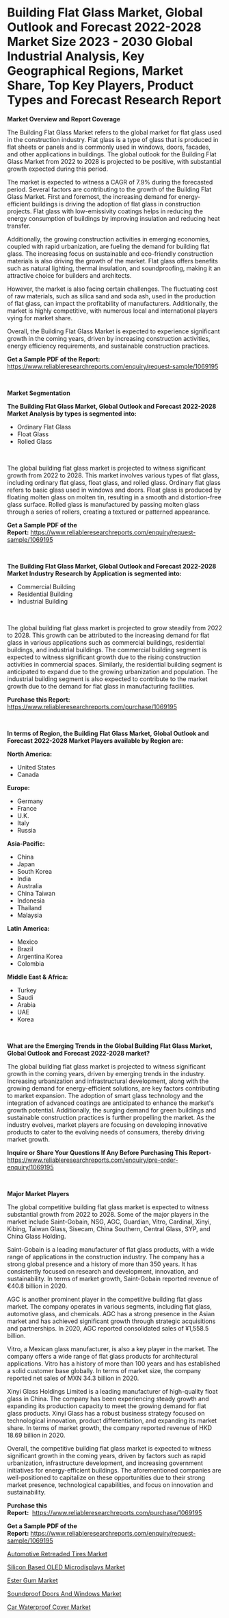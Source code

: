 <p><h1>Building Flat Glass Market, Global Outlook and Forecast 2022-2028 Market Size 2023 - 2030 Global Industrial Analysis, Key Geographical Regions, Market Share, Top Key Players, Product Types and Forecast Research Report</h1></p><p><strong>Market Overview and Report Coverage</strong></p>
<p><p>The Building Flat Glass Market refers to the global market for flat glass used in the construction industry. Flat glass is a type of glass that is produced in flat sheets or panels and is commonly used in windows, doors, facades, and other applications in buildings. The global outlook for the Building Flat Glass Market from 2022 to 2028 is projected to be positive, with substantial growth expected during this period.</p><p>The market is expected to witness a CAGR of 7.9% during the forecasted period. Several factors are contributing to the growth of the Building Flat Glass Market. First and foremost, the increasing demand for energy-efficient buildings is driving the adoption of flat glass in construction projects. Flat glass with low-emissivity coatings helps in reducing the energy consumption of buildings by improving insulation and reducing heat transfer.</p><p>Additionally, the growing construction activities in emerging economies, coupled with rapid urbanization, are fueling the demand for building flat glass. The increasing focus on sustainable and eco-friendly construction materials is also driving the growth of the market. Flat glass offers benefits such as natural lighting, thermal insulation, and soundproofing, making it an attractive choice for builders and architects.</p><p>However, the market is also facing certain challenges. The fluctuating cost of raw materials, such as silica sand and soda ash, used in the production of flat glass, can impact the profitability of manufacturers. Additionally, the market is highly competitive, with numerous local and international players vying for market share.</p><p>Overall, the Building Flat Glass Market is expected to experience significant growth in the coming years, driven by increasing construction activities, energy efficiency requirements, and sustainable construction practices.</p></p>
<p><strong>Get a Sample PDF of the Report:</strong> <a href="https://www.reliableresearchreports.com/enquiry/request-sample/1069195">https://www.reliableresearchreports.com/enquiry/request-sample/1069195</a></p>
<p>&nbsp;</p>
<p><strong>Market Segmentation</strong></p>
<p><strong>The Building Flat Glass Market, Global Outlook and Forecast 2022-2028 Market Analysis by types is segmented into:</strong></p>
<p><ul><li>Ordinary Flat Glass</li><li>Float Glass</li><li>Rolled Glass</li></ul></p>
<p>&nbsp;</p>
<p><p>The global building flat glass market is projected to witness significant growth from 2022 to 2028. This market involves various types of flat glass, including ordinary flat glass, float glass, and rolled glass. Ordinary flat glass refers to basic glass used in windows and doors. Float glass is produced by floating molten glass on molten tin, resulting in a smooth and distortion-free glass surface. Rolled glass is manufactured by passing molten glass through a series of rollers, creating a textured or patterned appearance.</p></p>
<p><strong>Get a Sample PDF of the Report:</strong>&nbsp;<a href="https://www.reliableresearchreports.com/enquiry/request-sample/1069195">https://www.reliableresearchreports.com/enquiry/request-sample/1069195</a></p>
<p>&nbsp;</p>
<p><strong>The Building Flat Glass Market, Global Outlook and Forecast 2022-2028 Market Industry Research by Application is segmented into:</strong></p>
<p><ul><li>Commercial Building</li><li>Residential Building</li><li>Industrial Building</li></ul></p>
<p>&nbsp;</p>
<p><p>The global building flat glass market is projected to grow steadily from 2022 to 2028. This growth can be attributed to the increasing demand for flat glass in various applications such as commercial buildings, residential buildings, and industrial buildings. The commercial building segment is expected to witness significant growth due to the rising construction activities in commercial spaces. Similarly, the residential building segment is anticipated to expand due to the growing urbanization and population. The industrial building segment is also expected to contribute to the market growth due to the demand for flat glass in manufacturing facilities.</p></p>
<p><strong>Purchase this Report:</strong>&nbsp; <a href="https://www.reliableresearchreports.com/purchase/1069195">https://www.reliableresearchreports.com/purchase/1069195</a></p>
<p>&nbsp;</p>
<p><strong>In terms of Region, the Building Flat Glass Market, Global Outlook and Forecast 2022-2028 Market Players available by Region are:</strong></p>
<p>
    <p> <strong> North America: </strong>
        <ul>
            <li>United States</li>
            <li>Canada</li>
        </ul>
        </p> 
    <p> <strong> Europe: </strong>
        <ul>
            <li>Germany</li>
            <li>France</li>
            <li>U.K.</li>
            <li>Italy</li>
            <li>Russia</li>
        </ul>
        </p> 
    <p> <strong> Asia-Pacific: </strong>
        <ul>
            <li>China</li>
            <li>Japan</li>
            <li>South Korea</li>
            <li>India</li>
            <li>Australia</li>
            <li>China Taiwan</li>
            <li>Indonesia</li>
            <li>Thailand</li>
            <li>Malaysia</li>
        </ul>
        </p> 
    <p> <strong> Latin America: </strong>
        <ul>
            <li>Mexico</li>
            <li>Brazil</li>
            <li>Argentina Korea</li>
            <li>Colombia</li>
        </ul>
        </p> 
    <p> <strong> Middle East & Africa: </strong>
        <ul>
            <li>Turkey</li>
            <li>Saudi</li>
            <li>Arabia</li>
            <li>UAE</li>
            <li>Korea</li>
        </ul>
    </p>
    </p>
<p>&nbsp;</p>
<p><strong>What are the Emerging Trends in the Global Building Flat Glass Market, Global Outlook and Forecast 2022-2028 market?</strong></p>
<p><p>The global building flat glass market is projected to witness significant growth in the coming years, driven by emerging trends in the industry. Increasing urbanization and infrastructural development, along with the growing demand for energy-efficient solutions, are key factors contributing to market expansion. The adoption of smart glass technology and the integration of advanced coatings are anticipated to enhance the market's growth potential. Additionally, the surging demand for green buildings and sustainable construction practices is further propelling the market. As the industry evolves, market players are focusing on developing innovative products to cater to the evolving needs of consumers, thereby driving market growth.</p></p>
<p><strong>Inquire or Share Your Questions If Any Before Purchasing This Report</strong>- <a href="https://www.reliableresearchreports.com/enquiry/pre-order-enquiry/1069195">https://www.reliableresearchreports.com/enquiry/pre-order-enquiry/1069195</a></p>
<p>&nbsp;</p>
<p><strong>Major Market Players</strong></p>
<p><p>The global competitive building flat glass market is expected to witness substantial growth from 2022 to 2028. Some of the major players in the market include Saint-Gobain, NSG, AGC, Guardian, Vitro, Cardinal, Xinyi, Kibing, Taiwan Glass, Sisecam, China Southern, Central Glass, SYP, and China Glass Holding.</p><p>Saint-Gobain is a leading manufacturer of flat glass products, with a wide range of applications in the construction industry. The company has a strong global presence and a history of more than 350 years. It has consistently focused on research and development, innovation, and sustainability. In terms of market growth, Saint-Gobain reported revenue of €40.8 billion in 2020.</p><p>AGC is another prominent player in the competitive building flat glass market. The company operates in various segments, including flat glass, automotive glass, and chemicals. AGC has a strong presence in the Asian market and has achieved significant growth through strategic acquisitions and partnerships. In 2020, AGC reported consolidated sales of ¥1,558.5 billion.</p><p>Vitro, a Mexican glass manufacturer, is also a key player in the market. The company offers a wide range of flat glass products for architectural applications. Vitro has a history of more than 100 years and has established a solid customer base globally. In terms of market size, the company reported net sales of MXN 34.3 billion in 2020.</p><p>Xinyi Glass Holdings Limited is a leading manufacturer of high-quality float glass in China. The company has been experiencing steady growth and expanding its production capacity to meet the growing demand for flat glass products. Xinyi Glass has a robust business strategy focused on technological innovation, product differentiation, and expanding its market share. In terms of market growth, the company reported revenue of HKD 18.69 billion in 2020.</p><p>Overall, the competitive building flat glass market is expected to witness significant growth in the coming years, driven by factors such as rapid urbanization, infrastructure development, and increasing government initiatives for energy-efficient buildings. The aforementioned companies are well-positioned to capitalize on these opportunities due to their strong market presence, technological capabilities, and focus on innovation and sustainability.</p></p>
<p><strong>Purchase this Report:</strong>&nbsp;&nbsp;<a href="https://www.reliableresearchreports.com/purchase/1069195">https://www.reliableresearchreports.com/purchase/1069195</a></p>
<p></p>
<p><strong>Get a Sample PDF of the Report:</strong>&nbsp;<a href="https://www.reliableresearchreports.com/enquiry/request-sample/1069195">https://www.reliableresearchreports.com/enquiry/request-sample/1069195</a></p>
<p><p><a href="https://medium.com/@markuspagac2023/automotive-retreaded-tires-market-size-growth-forecast-2023-2030-406a972c1799">Automotive Retreaded Tires Market</a></p><p><a href="https://www.reportprime.com/silicon-based-oled-microdisplays-r3583">Silicon Based OLED Microdisplays Market</a></p><p><a href="https://medium.com/@under.noon.tower/ester-gum-market-size-growth-forecast-2023-2030-15ab1e603a74">Ester Gum Market</a></p><p><a href="https://www.linkedin.com/pulse/soundproof-doors-windows-market-research-report-unlocks-analysis-gai3e/">Soundproof Doors And Windows Market</a></p><p><a href="https://www.linkedin.com/pulse/car-waterproof-cover-market-research-report-provides-thorough-7arwe/">Car Waterproof Cover Market</a></p></p>